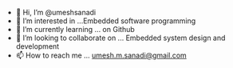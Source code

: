 - 👋 Hi, I’m @umeshsanadi
- 👀 I’m interested in ...Embedded software programming
- 🌱 I’m currently learning ... on Github
- 💞️ I’m looking to collaborate on ... Embedded system design and development
- 📫 How to reach me ... umesh.m.sanadi@gmail.com

<!---
umeshsanadi/umeshsanadi is a ✨ special ✨ repository because its `README.md` (this file) appears on your GitHub profile.
You can click the Preview link to take a look at your changes.
--->
